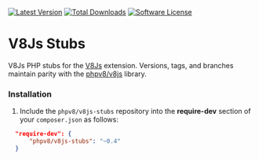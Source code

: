 [![Latest Version](https://img.shields.io/packagist/v/phpv8/v8js-stubs.svg?style=flat-square)](https://packagist.org/packages/phpv8/v8js-stubs)
[![Total Downloads](https://img.shields.io/packagist/dt/phpv8/v8js-stubs.svg?style=flat-square)](https://packagist.org/packages/phpv8/v8js-stubs)
[![Software License](https://img.shields.io/badge/license-MIT-blue.svg?style=flat-square)](https://raw.githubusercontent.com/phpv8/v8js-stubs/master/LICENSE)


V8Js Stubs
==========

V8Js PHP stubs for the [V8Js](https://github.com/phpv8/v8js) extension. Versions, tags, and branches
maintain parity with the [phpv8/v8js](https://github.com/phpv8/v8js) library.


### Installation
1. Include the `phpv8/v8js-stubs` repository into the **require-dev** section of your `composer.json` as follows:

  ```json
    "require-dev": {
        "phpv8/v8js-stubs": "~0.4"
    }
  ```